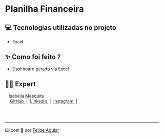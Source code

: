 # Planilha Financeira

## 💻 Tecnologias utilizadas no projeto

-  Excel


## ✨ Como foi feito ?

- Dashboard gerado via Excel

## 👨‍💻 Expert

<p>
    <p>&nbsp&nbsp&nbspIsabella Mesquita<br>
    &nbsp&nbsp&nbsp
    <a 
        href="https://github.com/bellafm">
        GitHub
    </a>
    &nbsp;|&nbsp;
    <a 
        href="www.linkedin.com/in/isabella-fmesquita-exe">
        LinkedIn
    </a>
    &nbsp;|&nbsp;
    <a 
        href="https://www.instagram.com/bellafermes.exe/">
        Instagram
    </a>
    &nbsp;|&nbsp;</p>
</p>
<br/><br/>
<p>

---

⌨️ com 💜 por [Felipe Aguiar](https://github.com/felipeAguiarCode)
